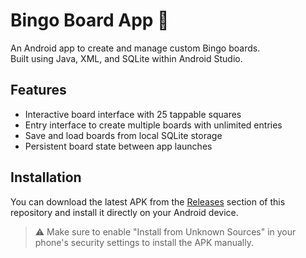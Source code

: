 # Bingo Board App 🎯

An Android app to create and manage custom Bingo boards.  
Built using Java, XML, and SQLite within Android Studio.

## Features
- Interactive board interface with 25 tappable squares
- Entry interface to create multiple boards with unlimited entries
- Save and load boards from local SQLite storage
- Persistent board state between app launches

## Installation
You can download the latest APK from the [Releases](https://github.com/ajfrock2/BingoBoardApp/releases) section of this repository and install it directly on your Android device.

> ⚠️ Make sure to enable "Install from Unknown Sources" in your phone's security settings to install the APK manually.
